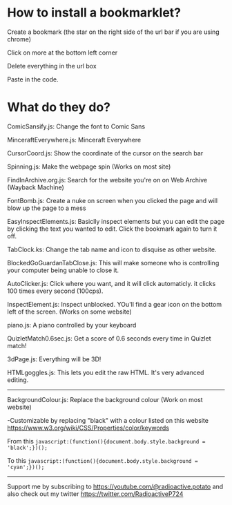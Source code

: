 # How to install a bookmarklet?

Create a bookmark (the star on the right side of the url bar if you are using chrome)

Click on more at the bottom left corner

Delete everything in the url box

Paste in the code.

# What do they do?

ComicSansify.js: Change the font to Comic Sans

MinceraftEverywhere.js: Minceraft Everywhere

CursorCoord.js: Show the coordinate of the cursor on the search bar

Spinning.js: Make the webpage spin (Works on most site)

FindInArchive.org.js: Search for the website you're on on Web Archive (Wayback Machine)

FontBomb.js: Create a nuke on screen when you clicked the page and will blow up the page to a mess

EasyInspectElements.js: Basiclly inspect elements but you can edit the page by clicking the text you wanted to edit. Click the bookmark again to turn it off.

TabClock.ks: Change the tab name and icon to disquise as other website.

BlockedGoGuardanTabClose.js: This will make someone who is controlling your computer being unable to close it.

AutoClicker.js: Click where you want, and it will click automaticly. it clicks 100 times every second (100cps).

InspectElement.js: Inspect unblocked. YOu'll find a gear icon on the bottom left of the screen. (Works on some website)

piano.js: A piano controlled by your keyboard

QuizletMatch0.6sec.js: Get a score of 0.6 seconds every time in Quizlet match!

3dPage.js: Everything will be 3D!

HTMLgoggles.js: This lets you edit the raw HTML. It's very advanced editing.

----

BackgroundColour.js: Replace the background colour (Work on most website)

-Customizable by replacing "black" with a colour listed on this website https://www.w3.org/wiki/CSS/Properties/color/keywords
       
From this `javascript:(function(){document.body.style.background = 'black';})();`
       
To this `javascript:(function(){document.body.style.background = 'cyan';})();`

----
Support me by subscribing to https://youtube.com/@radioactive.potato and also check out my twitter https://twitter.com/RadioactiveP724
